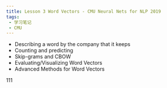 ```yaml
---
title: Lesson 3 Word Vectors - CMU Neural Nets for NLP 2019
tags:
 - 学习笔记
 - CMU
---
```


* Describing a word by the company that it keeps
* Counting and predicting
* Skip-grams and CBOW
* Evaluating/Visualizing Word Vectors
* Advanced Methods for Word Vectors

<!--more-->

111